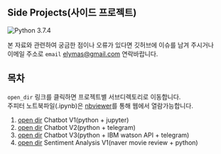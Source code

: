 ## Side Projects(사이드 프로젝트)

![Python 3.7.4](https://img.shields.io/badge/Python-3.7.4-blue.svg?style=plastic)


본 자료와 관련하여 궁금한 점이나 오류가 있다면 깃허브에 이슈를 남겨 주시거나  
이메일 주소로 `email` <elymas@gmail.com> 연락바랍니다.



## 목차

`open_dir` 링크를 클릭하면 프로젝트별 서브디렉토리로 이동합니다.   
주피터 노트북파일(.ipynb)은 [nbviewer](https://nbviewer.jupyter.org/)를 통해 웹에서 열람가능합니다.

1. [open dir](./01_) Chatbot V1(python + jupyter)
2. [open dir](./02_) Chatbot V2(python + telegram)
3. [open dir](./03_) Chatbot V3(python + IBM watson API + telegram)
4. [open dir](./04_) Sentiment Analysis V1(naver movie review + python)
